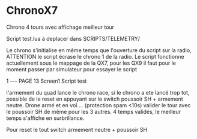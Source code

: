 # ChronoX7
Chrono 4 tours avec affichage meilleur tour


Script test.lua à deplacer dans SCRIPTS/TELEMETRY/

Le chrono s'initialise en même temps que l'ouverture du script sur la radio, ATTENTION le script écrase le chrono 1 de la radio.
Le script fonctionne actuellement sous le mappage de la QX7, pour les QX9 il faut pour le moment passer par simulateur pour essayer le script

1 ---
	PAGE 13
Screen1 Script test

l'armement du quad lance le chrono race, si le chrono a ete lancé trop tot, possible de le reset en appuyant sur le switch poussoir SH + armement neutre. Drone armé et en vol.... (protection spam <10s) valider le tour avec le poussoir SH
de même pour les 3 autres.
4 temps validés, le meilleur temps s'affiche en surbrillance.

Pour reset le tout switch armement neutre + poussoir SH

